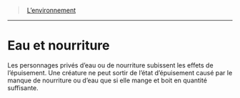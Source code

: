 ﻿---
!GenericItem
Name: Eau et nourriture
Id: environment_hd.md#eau-et-nourriture
ParentLink: environment_hd.md#l’environnement
ParentName: L’environnement
NameLevel: 1
Attributes: {}
---
> [L’environnement](hd_environment.md)

---

# Eau et nourriture

Les personnages privés d’eau ou de nourriture subissent les effets de l’épuisement. Une créature ne peut sortir de l’état d’épuisement causé par le manque de nourriture ou d’eau que si elle mange et boit en quantité suffisante.

